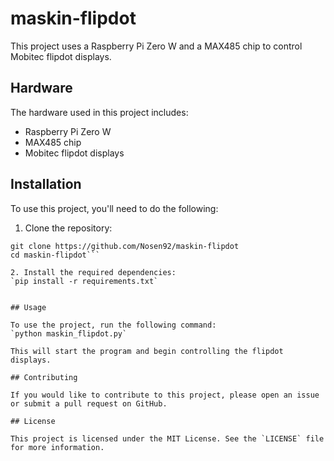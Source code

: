 # maskin-flipdot

This project uses a Raspberry Pi Zero W and a MAX485 chip to control Mobitec flipdot displays.

## Hardware

The hardware used in this project includes:

- Raspberry Pi Zero W
- MAX485 chip
- Mobitec flipdot displays

## Installation

To use this project, you'll need to do the following:

1. Clone the repository:
```cd ~
git clone https://github.com/Nosen92/maskin-flipdot
cd maskin-flipdot```

2. Install the required dependencies:
`pip install -r requirements.txt`


## Usage

To use the project, run the following command:
`python maskin_flipdot.py`

This will start the program and begin controlling the flipdot displays.

## Contributing

If you would like to contribute to this project, please open an issue or submit a pull request on GitHub.

## License

This project is licensed under the MIT License. See the `LICENSE` file for more information.
